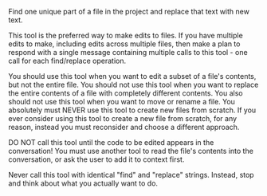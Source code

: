 Find one unique part of a file in the project and replace that text with new text.

This tool is the preferred way to make edits to files. If you have multiple edits to make, including edits across multiple files, then make a plan to respond with a single message containing multiple calls to this tool - one call for each find/replace operation.

You should use this tool when you want to edit a subset of a file's contents, but not the entire file. You should not use this tool when you want to replace the entire contents of a file with completely different contents. You also should not use this tool when you want to move or rename a file. You absolutely must NEVER use this tool to create new files from scratch. If you ever consider using this tool to create a new file from scratch, for any reason, instead you must reconsider and choose a different approach.

DO NOT call this tool until the code to be edited appears in the conversation! You must use another tool to read the file's contents into the conversation, or ask the user to add it to context first.

Never call this tool with identical "find" and "replace" strings. Instead, stop and think about what you actually want to do.
